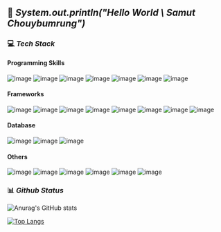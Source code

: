 ## 👋 ***System.out.println("Hello World  \ Samut Chouybumrung")***


### 💻 ***Tech Stack***
#### Programming Skills
![image](https://img.shields.io/badge/Java-ED8B00?style=for-the-badge&logo=java&logoColor=white)
![image](https://img.shields.io/badge/Python-FFD43B?style=for-the-badge&logo=python&logoColor=blue)
![image](https://img.shields.io/badge/JavaScript-323330?style=for-the-badge&logo=javascript&logoColor=F7DF1E)
![image](https://img.shields.io/badge/json-5E5C5C?style=for-the-badge&logo=json&logoColor=white)
![image](https://img.shields.io/badge/Pandas-2C2D72?style=for-the-badge&logo=pandas&logoColor=white)
![image](https://img.shields.io/badge/HTML5-E34F26?style=for-the-badge&logo=html5&logoColor=white)
![image](https://img.shields.io/badge/Go-00ADD8?style=for-the-badge&logo=go&logoColor=white)

#### Frameworks
![image](https://img.shields.io/badge/Bootstrap-563D7C?style=for-the-badge&logo=bootstrap&logoColor=white)
![image](https://img.shields.io/badge/Jupyter-F37626.svg?&style=for-the-badge&logo=Jupyter&logoColor=white)
![image](https://img.shields.io/badge/Junit5-25A162?style=for-the-badge&logo=junit5&logoColor=white)
![image](https://img.shields.io/badge/Laravel-FF2D20?style=for-the-badge&logo=laravel&logoColor=white)
![image](https://img.shields.io/badge/React-20232A?style=for-the-badge&logo=react&logoColor=61DAFB)
![image](https://img.shields.io/badge/Spring-6DB33F?style=for-the-badge&logo=spring&logoColor=white)
![image](https://img.shields.io/badge/Spring_Boot-F2F4F9?style=for-the-badge&logo=spring-boot)
![image](https://img.shields.io/badge/Vue.js-35495E?style=for-the-badge&logo=vuedotjs&logoColor=4FC08D)

#### Database
![image](https://img.shields.io/badge/MariaDB-003545?style=for-the-badge&logo=mariadb&logoColor=white)
![image](https://img.shields.io/badge/MySQL-005C84?style=for-the-badge&logo=mysql&logoColor=white)
![image](https://img.shields.io/badge/MongoDB-4EA94B?style=for-the-badge&logo=mongodb&logoColor=white)
#### Others
![image](https://img.shields.io/badge/Kibana-005571?style=for-the-badge&logo=Kibana&logoColor=white)
![image](https://img.shields.io/badge/Vercel-000000?style=for-the-badge&logo=vercel&logoColor=white)
![image](https://img.shields.io/badge/Postman-FF6C37?style=for-the-badge&logo=Postman&logoColor=white)
![image](https://img.shields.io/badge/Vscode-FF6C37?style=for-the-badge&logo=Vscode&logoColor=white)
![image](https://img.shields.io/badge/GitHub-100000?style=for-the-badge&logo=github&logoColor=white)
![image](https://img.shields.io/badge/Stack_Overflow-FE7A16?style=for-the-badge&logo=stack-overflow&logoColor=white)

### 📊 ***Github Status***

![Anurag's GitHub stats](https://github-readme-stats.vercel.app/api?username=smcbrmmm&show_icons=true&theme=radical)

[![Top Langs](https://github-readme-stats.vercel.app/api/top-langs/?username=smcbrmmm&layout=compact)](https://github.com/anuraghazra/github-readme-stats)
<!--
**smcbrmmm/smcbrmmm** is a ✨ _special_ ✨ repository because its `README.md` (this file) appears on your GitHub profile.

Here are some ideas to get you started:

- 🔭 I’m currently working on ...
- 🌱 I’m currently learning ...
- 👯 I’m looking to collaborate on ...
- 🤔 I’m looking for help with ...
- 💬 Ask me about ...
- 📫 How to reach me: ...
- 😄 Pronouns: ...
- ⚡ Fun fact: ...
-->
